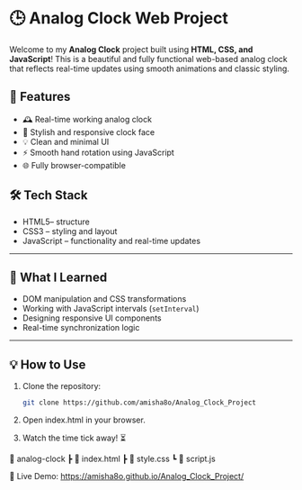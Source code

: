 # 🕒 Analog Clock Web Project

Welcome to my **Analog Clock** project built using **HTML, CSS, and JavaScript**! This is a beautiful and fully functional web-based analog clock that reflects real-time updates using smooth animations and classic styling.

## 🚀 Features

- 🕰️ Real-time working analog clock
- 🎨 Stylish and responsive clock face
- 💡 Clean and minimal UI
- ⚡ Smooth hand rotation using JavaScript
- 🌐 Fully browser-compatible

## 🛠️ Tech Stack

- HTML5– structure
- CSS3 – styling and layout
- JavaScript – functionality and real-time updates

---

## 🧠 What I Learned

- DOM manipulation and CSS transformations
- Working with JavaScript intervals (`setInterval`)
- Designing responsive UI components
- Real-time synchronization logic

---

## 💡 How to Use

1. Clone the repository:
   ```bash
   git clone https://github.com/amisha8o/Analog_Clock_Project

2. Open index.html in your browser.

3. Watch the time tick away! ⏳

📁 analog-clock
 ┣ 📄 index.html
 ┣ 📄 style.css
 ┗ 📄 script.js

 🧭 Live Demo:   https://amisha8o.github.io/Analog_Clock_Project/


